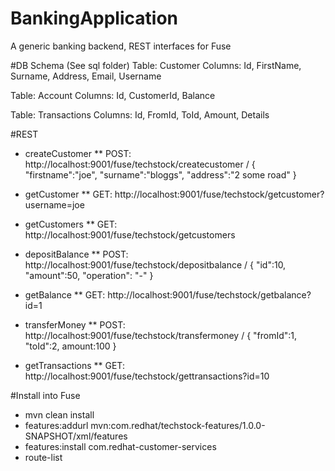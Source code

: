 # BankingApplication
A generic banking backend, REST interfaces for Fuse

#DB Schema (See sql folder)
Table: Customer 
Columns: Id, FirstName, Surname, Address, Email, Username

Table: Account 
Columns: Id, CustomerId, Balance

Table: Transactions 
Columns: Id, FromId, ToId, Amount, Details

#REST
* createCustomer
** POST: http://localhost:9001/fuse/techstock/createcustomer / { "firstname":"joe", "surname":"bloggs", "address":"2 some road" }

* getCustomer
** GET: http://localhost:9001/fuse/techstock/getcustomer?username=joe

* getCustomers
** GET: http://localhost:9001/fuse/techstock/getcustomers

* depositBalance
** POST: http://localhost:9001/fuse/techstock/depositbalance / { "id":10, "amount":50, "operation": "-" }

* getBalance
** GET: http://localhost:9001/fuse/techstock/getbalance?id=1

* transferMoney
** POST: http://localhost:9001/fuse/techstock/transfermoney / { "fromId":1, "toId":2, amount:100 }

* getTransactions
** GET: http://localhost:9001/fuse/techstock/gettransactions?id=10

#Install into Fuse
* mvn clean install
* features:addurl mvn:com.redhat/techstock-features/1.0.0-SNAPSHOT/xml/features
* features:install com.redhat-customer-services
* route-list


